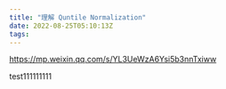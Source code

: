 ```yaml
---
title: "理解 Quntile Normalization"
date: 2022-08-25T05:10:13Z
tags: 
---
```

https://mp.weixin.qq.com/s/YL3UeWzA6Ysi5b3nnTxiww  

test111111111  

